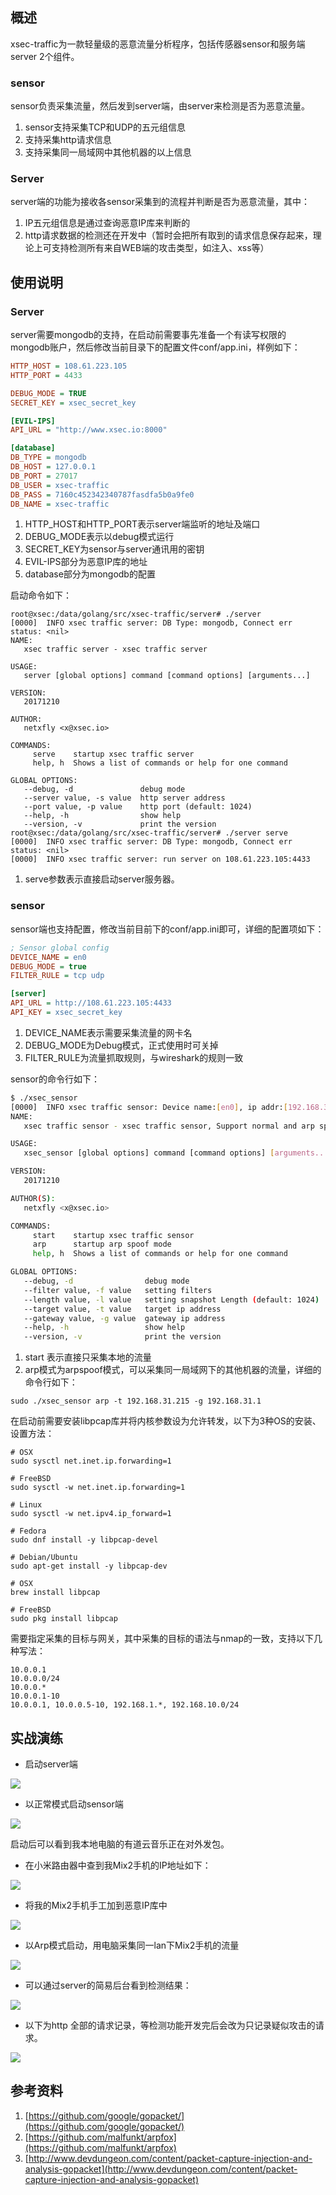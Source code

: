 ## 概述

xsec-traffic为一款轻量级的恶意流量分析程序，包括传感器sensor和服务端server 2个组件。

### sensor
sensor负责采集流量，然后发到server端，由server来检测是否为恶意流量。

1. sensor支持采集TCP和UDP的五元组信息
1. 支持采集http请求信息
1. 支持采集同一局域网中其他机器的以上信息

### Server

server端的功能为接收各sensor采集到的流程并判断是否为恶意流量，其中：

1. IP五元组信息是通过查询恶意IP库来判断的
1. http请求数据的检测还在开发中（暂时会把所有取到的请求信息保存起来，理论上可支持检测所有来自WEB端的攻击类型，如注入、xss等）

## 使用说明
### Server
server需要mongodb的支持，在启动前需要事先准备一个有读写权限的mongodb账户，然后修改当前目录下的配置文件conf/app.ini，样例如下：
```ini
HTTP_HOST = 108.61.223.105
HTTP_PORT = 4433

DEBUG_MODE = TRUE
SECRET_KEY = xsec_secret_key

[EVIL-IPS]
API_URL = "http://www.xsec.io:8000"

[database]
DB_TYPE = mongodb
DB_HOST = 127.0.0.1
DB_PORT = 27017
DB_USER = xsec-traffic
DB_PASS = 7160c452342340787fasdfa5b0a9fe0
DB_NAME = xsec-traffic
```

1. HTTP_HOST和HTTP_PORT表示server端监听的地址及端口
1. DEBUG_MODE表示以debug模式运行
1. SECRET_KEY为sensor与server通讯用的密钥
1. EVIL-IPS部分为恶意IP库的地址
1. database部分为mongodb的配置

启动命令如下：
```
root@xsec:/data/golang/src/xsec-traffic/server# ./server 
[0000]  INFO xsec traffic server: DB Type: mongodb, Connect err status: <nil>
NAME:
   xsec traffic server - xsec traffic server

USAGE:
   server [global options] command [command options] [arguments...]

VERSION:
   20171210

AUTHOR:
   netxfly <x@xsec.io>

COMMANDS:
     serve    startup xsec traffic server
     help, h  Shows a list of commands or help for one command

GLOBAL OPTIONS:
   --debug, -d               debug mode
   --server value, -s value  http server address
   --port value, -p value    http port (default: 1024)
   --help, -h                show help
   --version, -v             print the version
root@xsec:/data/golang/src/xsec-traffic/server# ./server serve
[0000]  INFO xsec traffic server: DB Type: mongodb, Connect err status: <nil>
[0000]  INFO xsec traffic server: run server on 108.61.223.105:4433
```

1. serve参数表示直接启动server服务器。

### sensor
sensor端也支持配置，修改当前目前下的conf/app.ini即可，详细的配置项如下：

```ini
; Sensor global config
DEVICE_NAME = en0
DEBUG_MODE = true
FILTER_RULE = tcp udp

[server]
API_URL = http://108.61.223.105:4433
API_KEY = xsec_secret_key
```
1. DEVICE_NAME表示需要采集流量的网卡名
1. DEBUG_MODE为Debug模式，正式使用时可关掉
1. FILTER_RULE为流量抓取规则，与wireshark的规则一致

sensor的命令行如下：
```bash
$ ./xsec_sensor
[0000]  INFO xsec traffic sensor: Device name:[en0], ip addr:[192.168.31.204], Debug mode:[true]
NAME:
   xsec traffic sensor - xsec traffic sensor, Support normal and arp spoof modes

USAGE:
   xsec_sensor [global options] command [command options] [arguments...]

VERSION:
   20171210

AUTHOR(S):
   netxfly <x@xsec.io>

COMMANDS:
     start    startup xsec traffic sensor
     arp      startup arp spoof mode
     help, h  Shows a list of commands or help for one command

GLOBAL OPTIONS:
   --debug, -d                debug mode
   --filter value, -f value   setting filters
   --length value, -l value   setting snapshot Length (default: 1024)
   --target value, -t value   target ip address
   --gateway value, -g value  gateway ip address
   --help, -h                 show help
   --version, -v              print the version

```
1. start 表示直接只采集本地的流量
1. arp模式为arpspoof模式，可以采集同一局域网下的其他机器的流量，详细的命令行如下：
```
sudo ./xsec_sensor arp -t 192.168.31.215 -g 192.168.31.1
```
在启动前需要安装libpcap库并将内核参数设为允许转发，以下为3种OS的安装、设置方法：
```
# OSX
sudo sysctl net.inet.ip.forwarding=1

# FreeBSD
sudo sysctl -w net.inet.ip.forwarding=1

# Linux
sudo sysctl -w net.ipv4.ip_forward=1

# Fedora
sudo dnf install -y libpcap-devel

# Debian/Ubuntu
sudo apt-get install -y libpcap-dev

# OSX
brew install libpcap

# FreeBSD
sudo pkg install libpcap
```
需要指定采集的目标与网关，其中采集的目标的语法与nmap的一致，支持以下几种写法：
```
10.0.0.1
10.0.0.0/24
10.0.0.*
10.0.0.1-10
10.0.0.1, 10.0.0.5-10, 192.168.1.*, 192.168.10.0/24
```

## 实战演练

- 启动server端

![](https://docs.xsec.io/images/xsec_traffic/server_serve.png)

- 以正常模式启动sensor端

![](https://docs.xsec.io/images/xsec_traffic/sersor_start.png)

启动后可以看到我本地电脑的有道云音乐正在对外发包。

- 在小米路由器中查到我Mix2手机的IP地址如下：

![](https://docs.xsec.io/images/xsec_traffic/mix_ip.png)

- 将我的Mix2手机手工加到恶意IP库中

![](https://docs.xsec.io/images/xsec_traffic/evil_ips.png)

- 以Arp模式启动，用电脑采集同一lan下Mix2手机的流量

![](https://docs.xsec.io/images/xsec_traffic/sensor_arp.png)

- 可以通过server的简易后台看到检测结果：

![](https://docs.xsec.io/images/xsec_traffic/ret_conn.png)

- 以下为http 全部的请求记录，等检测功能开发完后会改为只记录疑似攻击的请求。

![](https://docs.xsec.io/images/xsec_traffic/ret_req.png)


## 参考资料
1. [https://github.com/google/gopacket/](https://github.com/google/gopacket/)
1. [https://github.com/malfunkt/arpfox](https://github.com/malfunkt/arpfox)
1. [http://www.devdungeon.com/content/packet-capture-injection-and-analysis-gopacket](http://www.devdungeon.com/content/packet-capture-injection-and-analysis-gopacket)
